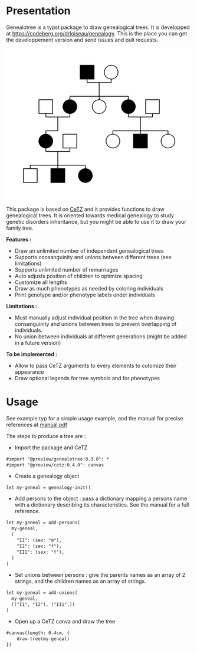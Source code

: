 # Presentation

Genealotree is a typst package to draw genealogical trees.
It is developped at https://codeberg.org/drloiseau/genealogy. This is the place you can get the developpement version and send issues and pull requests.

![Example](examples/example.jpg "Example simple tree")

This package is based on [CeTZ]("https://typst.app/universe/package/cetz/") and it provides functions to draw genealogical trees. It is oriented towards medical genealogy to study genetic disorders inheritance, but you might be able to use it to draw your family tree.

**Features :**
- Draw an unlimited number of independant genealogical trees
- Supports consanguinity and unions between different trees (see limitations)
- Supports unlimited number of remarriages
- Auto adjusts position of children to optimize spacing
- Customize all lengths
- Draw as much phenotypes as needed by coloring individuals
- Print genotype and/or phenotype labels under individuals

**Limitations :**
- Must manually adjust individual position in the tree when drawing consanguinity and unions between trees to prevent overlapping of individuals.
- No union between individuals at different generations (might be added in a future version)

**To be implemented :**
- Allow to pass CeTZ arguments to every elements to cutomize their appearance
- Draw optional legends for tree symbols and for phenotypes

# Usage

See example.typ for a simple usage example, and the manual for precise references at [manual.pdf](https://codeberg.org/attachments/34ba7e07-f79a-4fa0-a2d4-e5167012bba2)

The steps to produce a tree are :

- Import the package and CeTZ
```typ
#import "@preview/genealotree:0.3.0": *
#import "@preview/cetz:0.4.0": canvas
```

- Create a genealogy object
```typ
let my-geneal = genealogy-init()
```

- Add persons to the object : pass a dictionary mapping a persons name with a dictionary describing its characteristics. See the manual for a full reference.
```typ
let my-geneal = add-persons(
  my-geneal,
  (
    "I1": (sex: "m"),
    "I2": (sex: "f"),
    "II1": (sex: "f"),
  )
)
```

- Set unions between persons : give the parents names as an array of 2 strings, and the children names as an array of strings.
```typ
let my-geneal = add-unions(
  my-geneal,
  (("I1", "I2"), ("II1",))
)
```

- Open up a CeTZ canva and draw the tree
```typ
#canvas(length: 0.4cm, {
    draw-tree(my-geneal)
})
```

